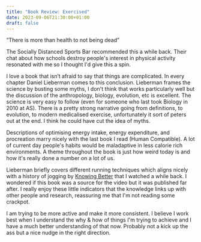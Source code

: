 ```yaml
---
title: "Book Review: Exercised"
date: 2023-09-06T21:30:00+01:00
draft: false
---
```


“There is more than health to not being dead”

The Socially Distanced Sports Bar recommended this a while back. Their chat about how schools destroy people's interest in physical activity resonated with me so I thought I'd give this a spin.

I love a book that isn’t afraid to say that things are complicated. In every chapter Daniel Lieberman comes to this conclusion. Lieberman frames the science by busting some myths, I don't think that works particularly well but the discussion of the anthropology, biology, evolution, etc is excellent. The science is very easy to follow (even for someone who last took Biology in 2010 at AS). There is a pretty strong narrative going from definitions, to evolution, to modern medicalised exercise, unfortunately it sort of peters out at the end. I think he could have cut the idea of myths.

Descriptions of optimising energy intake, energy expenditure, and procreation marry nicely with the last book I read (Human Compatible). A lot of current day people's habits would be maladaptive in less calorie rich environments. A theme throughout the book is just how weird today is and how it's really done a number on a lot of us.

Lieberman briefly covers different running techniques which aligns nicely with a history of jogging by [Knowing Better](https://youtu.be/Xdz6jxscD0w?si=snVg2lBf3QKuX0JH) that I watched a while back. I wondered if this book was a source for the video but it was published far after. I really enjoy these little indicators that the knowledge links up with other people and research, reassuring me that I'm not reading some crackpot.

I am trying to be more active and make it more consistent. I believe I work best when I understand the why & how of things I'm trying to achieve and I have a much better understanding of that now. Probably not a kick up the ass but a nice nudge in the right direction.